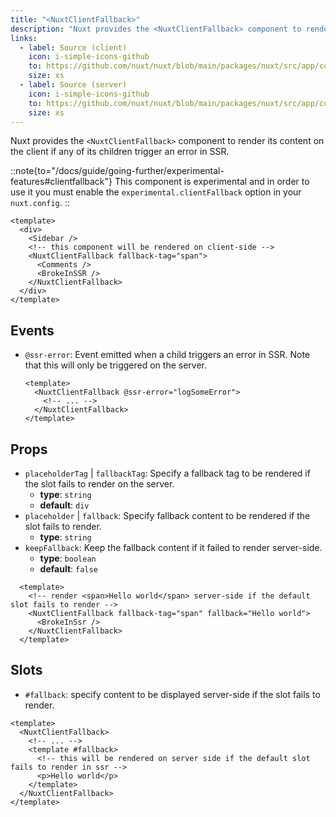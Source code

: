 ```yaml
---
title: "<NuxtClientFallback>"
description: "Nuxt provides the <NuxtClientFallback> component to render its content on the client if any of its children trigger an error in SSR"
links:
  - label: Source (client)
    icon: i-simple-icons-github
    to: https://github.com/nuxt/nuxt/blob/main/packages/nuxt/src/app/components/client-fallback.client.ts
    size: xs
  - label: Source (server)
    icon: i-simple-icons-github
    to: https://github.com/nuxt/nuxt/blob/main/packages/nuxt/src/app/components/client-fallback.server.ts
    size: xs
---
```


Nuxt provides the `<NuxtClientFallback>` component to render its content on the client if any of its children trigger an error in SSR.

::note{to="/docs/guide/going-further/experimental-features#clientfallback"}
This component is experimental and in order to use it you must enable the `experimental.clientFallback` option in your `nuxt.config`.
::

```vue [app/pages/example.vue]
<template>
  <div>
    <Sidebar />
    <!-- this component will be rendered on client-side -->
    <NuxtClientFallback fallback-tag="span">
      <Comments />
      <BrokeInSSR />
    </NuxtClientFallback>
  </div>
</template>
```

## Events

- `@ssr-error`: Event emitted when a child triggers an error in SSR. Note that this will only be triggered on the server.

  ```vue
  <template>
    <NuxtClientFallback @ssr-error="logSomeError">
      <!-- ... -->
    </NuxtClientFallback>
  </template>
  ```

## Props

- `placeholderTag` | `fallbackTag`: Specify a fallback tag to be rendered if the slot fails to render on the server.
  - **type**: `string`
  - **default**: `div`
- `placeholder` | `fallback`: Specify fallback content to be rendered if the slot fails to render.
  - **type**: `string`
- `keepFallback`: Keep the fallback content if it failed to render server-side.
  - **type**: `boolean`
  - **default**: `false`

```vue
  <template>
    <!-- render <span>Hello world</span> server-side if the default slot fails to render -->
    <NuxtClientFallback fallback-tag="span" fallback="Hello world">
      <BrokeInSsr />
    </NuxtClientFallback>
  </template>
```

## Slots

- `#fallback`: specify content to be displayed server-side if the slot fails to render.

```vue
<template>
  <NuxtClientFallback>
    <!-- ... -->
    <template #fallback>
      <!-- this will be rendered on server side if the default slot fails to render in ssr -->
      <p>Hello world</p>
    </template>
  </NuxtClientFallback>
</template>
```
